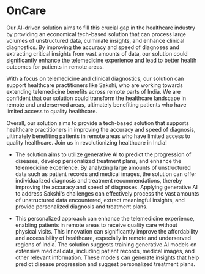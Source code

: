 # OnCare
Our AI-driven solution aims to fill this crucial gap in the healthcare industry by providing an economical tech-based solution that can process large volumes of unstructured data, culminate insights, and enhance clinical diagnostics. By improving the accuracy and speed of diagnoses and extracting critical insights from vast amounts of data, our solution could significantly enhance the telemedicine experience and lead to better health outcomes for patients in remote areas. 

With a focus on telemedicine and clinical diagnostics, our solution can support healthcare practitioners like Sakshi, who are working towards extending telemedicine benefits across remote parts of India. We are confident that our solution could transform the healthcare landscape in remote and underserved areas, ultimately benefiting patients who have limited access to quality healthcare. 

Overall, our solution aims to provide a tech-based solution that supports healthcare practitioners in improving the accuracy and speed of diagnosis, ultimately benefiting patients in remote areas who have limited access to quality healthcare. Join us in revolutionizing healthcare in India!

- The solution aims to utilize generative AI to predict the progression of diseases, develop personalized treatment plans, and enhance the telemedicine experience. By analyzing large amounts of unstructured data such as patient records and medical images, the solution can offer individualized diagnosis and treatment recommendations, thereby improving the accuracy and speed of diagnoses. Applying generative AI to address Sakshi's challenges can effectively process the vast amounts of unstructured data encountered, extract meaningful insights, and provide personalized diagnosis and treatment plans.

- This personalized approach can enhance the telemedicine experience, enabling patients in remote areas to receive quality care without physical visits. This innovation can significantly improve the affordability and accessibility of healthcare, especially in remote and underserved regions of India. The solution suggests training generative AI models on extensive medical data, including patient records, medical images, and other relevant information. These models can generate insights that help predict disease progression and suggest personalized treatment plans. 

